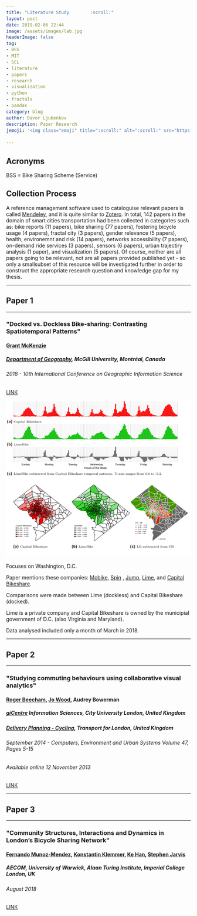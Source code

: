 ```yaml
---
title: "Literature Study        :scroll:"
layout: post
date: 2019-02-06 22:44
image: /assets/images/lab.jpg
headerImage: false
tag:
- BSS
- MIT
- SCL
- literature
- papers
- research
- visualization
- python
- fractals
- pandas
category: blog
author: Davor Ljubenkov
description: Paper Research
jemoji: '<img class="emoji" title=":scroll:" alt=":scroll:" src="https://assets.github.com/images/icons/emoji/unicode/1f4dc.png" height="20" width="20" align="absmiddle">'

---
```


## Acronyms

BSS = Bike Sharing Scheme (Service)

## Collection Process

A reference management software used to cataloguise relevant papers is called [Mendeley](https://www.mendeley.com/newsfeed), and it is quite similar to [Zotero](https://www.zotero.org/).
In total, 142 papers in the domain of smart cities transportation had been collected in categories such as: bike reports (11 papers), bike sharing (77 papers), fostering bicycle usage (4 papers), fractal city (3 papers), gender relevance (5 papers), health, environemnt and risk (14 papers), networks accessibility (7 papers), on-demand ride services (3 papers), sensors (6 papers), urban trajectiry analysis (1 paper), and visualization (5 papers). Of course, neither are all papers going to be relevant, not are all papers provided published yet - so only a smallsubset of this resource will be investigated further in order to construct the appropriate research question and knowledge gap for my thesis. 

---
## Paper 1
---
### "Docked vs. Dockless Bike-sharing: Contrasting Spatiotemporal Patterns"
#### [Grant McKenzie](https://grantmckenzie.com/)
##### [Department of Geography](https://www.mcgill.ca/geography/people-0/mckenzie), McGill University, Montréal, Canada
###### 2018 - 10th International Conference on Geographic Information Science

[LINK](https://grantmckenzie.com/academics/Dockless2018.pdf)

![Markdown Image][1]

Focuses on Washington, D.C.

Paper mentions these companies: [Mobike](https://mobike.com/global/), [Spin](https://www.spin.app/) , [Jump](https://jump.com/), [Lime](https://www.li.me/), and [Capital Bikeshare](https://www.capitalbikeshare.com/).

Comparisons were made between Lime (dockless) and Capital Bikeshare (docked).

Lime is a private company and Capital Bikeshare is owned by the municipial government of D.C. (also Virginia and Maryland).

Data analysed included only a month of March in 2018.

---
## Paper 2
---
### "Studying commuting behaviours using collaborative visual analytics"
#### [Roger Beecham](http://www.roger-beecham.com/), [Jo Wood](http://www.staff.city.ac.uk/~jwo/cyclehire/), Audrey Bowerman
##### [giCentre](https://www.gicentre.net/) Information Sciences, City University London, United Kingdom
##### [Delivery Planning - Cycling](https://tfl.gov.uk/modes/cycling/), Transport for London, United Kingdom
###### September 2014 - Computers, Environment and Urban Systems Volume 47, Pages 5-15
###### Available online 12 November 2013

[LINK](https://ac.els-cdn.com/S0198971513001014/1-s2.0-S0198971513001014-main.pdf?_tid=e6c984d6-e1e9-4e63-bbc1-32d6c157bf7b&acdnat=1549557260_b6764ac4ddfd60b846c9af3fffde629f)

---
## Paper 3
---
### "Community Structures, Interactions and Dynamics in London’s Bicycle Sharing Network"
#### [Fernando Munoz-Mendez](https://www.researchgate.net/profile/Fernando_Munoz_Mendez), [Konstantin Klemmer](https://warwick.ac.uk/fac/sci/dcs/people/research/u1690815), [Ke Han](https://www.imperial.ac.uk/people/k.han), [Stephen Jarvis](https://www.dcs.warwick.ac.uk/people/academic/Stephen.Jarvis/)
##### AECOM, University of Warwick, Alaan Turing Institute, Imperial College London, UK 
###### August 2018

[LINK](https://arxiv.org/pdf/1804.05584.pdf)










[1]: /assets/images/paper1.png
